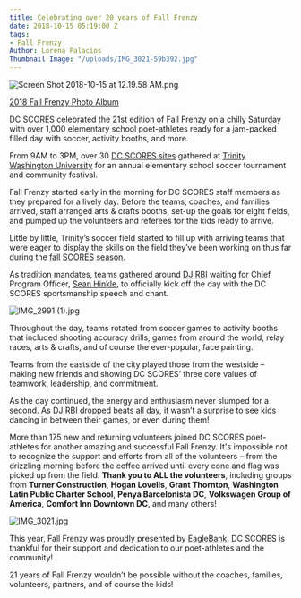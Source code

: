 ```yaml
---
title: Celebrating over 20 years of Fall Frenzy
date: 2018-10-15 05:19:00 Z
tags:
- Fall Frenzy
Author: Lorena Palacios
Thumbnail Image: "/uploads/IMG_3021-59b392.jpg"
---
```


![Screen Shot 2018-10-15 at 12.19.58 AM.png](/uploads/Screen%20Shot%202018-10-15%20at%2012.19.58%20AM.png)

[2018 Fall Frenzy Photo Album](https://www.flickr.com/photos/dcscorespictures/albums/72157702242957694/with/31455195228/)

DC SCORES celebrated the 21st edition of Fall Frenzy on a chilly Saturday with over 1,000 elementary school poet-athletes ready for a jam-packed filled day with soccer, activity booths, and more.





From 9AM to 3PM, over 30 [DC SCORES sites](https://www.dcscores.org/our-program/program-sites/) gathered at [Trinity Washington University](https://www.trinitydc.edu/) for an annual elementary school soccer tournament and community festival.

Fall Frenzy started early in the morning for DC SCORES staff members as they prepared for a lively day. Before the teams, coaches, and families arrived, staff arranged arts & crafts booths, set-up the goals for eight fields, and pumped up the volunteers and referees for the kids ready to arrive.

Little by little, Trinity’s soccer field started to fill up with arriving teams that were eager to display the skills on the field they’ve been working on thus far during the [fall SCORES season](https://www.dcscores.org/blog/2018/09/as-august-comes-to-an-end-the-fall-scores-season-quickly-begins).

As tradition mandates, teams gathered around [DJ RBI](https://twitter.com/djRBI) waiting for Chief Program Officer, [Sean Hinkle](https://www.dcscores.org/about-us/leadership/sean-hinkle), to officially kick off the day with the DC SCORES sportsmanship speech and chant.

![IMG_2991 (1).jpg](/uploads/IMG_2991%20(1).jpg)

Throughout the day, teams rotated from soccer games to activity booths that included shooting accuracy drills, games from around the world, relay races, arts & crafts, and of course the ever-popular, face painting.

Teams from the eastside of the city played those from the westside – making new friends and showing DC SCORES’ three core values of teamwork, leadership, and commitment.

As the day continued, the energy and enthusiasm never slumped for a second. As DJ RBI dropped beats all day, it wasn’t a surprise to see kids dancing in between their games, or even during them!

More than 175 new and returning volunteers joined DC SCORES poet-athletes for another amazing and successful Fall Frenzy. It's impossible not to recognize the support and efforts from all of the volunteers – from the drizzling morning before the coffee arrived until every cone and flag was picked up from the field. **Thank you to ALL the volunteers**, including groups from **Turner Construction**, **Hogan Lovells**, **Grant Thornton**, **Washington Latin Public Charter School**, **Penya Barcelonista DC**, **Volkswagen Group of America**, **Comfort Inn Downtown DC**, and many others!

![IMG_3021.jpg](/uploads/IMG_3021.jpg)

This year, Fall Frenzy was proudly presented by [EagleBank](https://www.eaglebankcorp.com/). DC SCORES is thankful for their support and dedication to our poet-athletes and the community!

21 years of Fall Frenzy wouldn’t be possible without the coaches, families, volunteers, partners, and of course the kids!